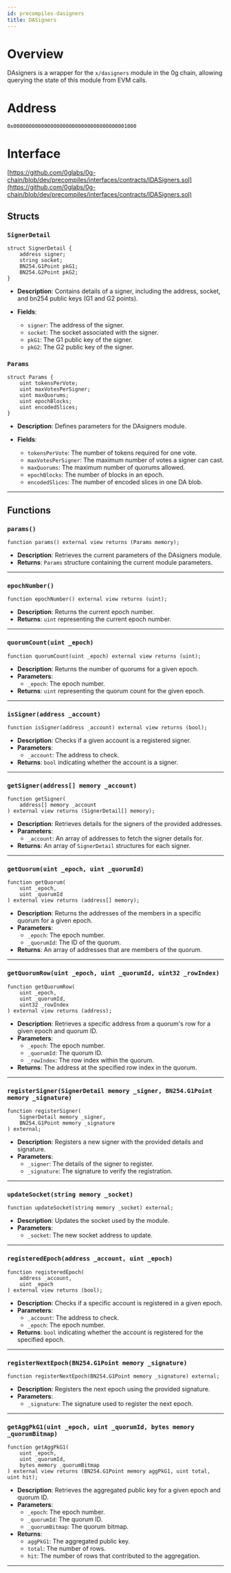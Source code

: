 ```yaml
---
id: precompiles-dasigners
title: DASigners
---
```

# Overview

DAsigners is a wrapper for the `x/dasigners` module in the 0g chain, allowing querying the state of this module from EVM calls.

# Address

`0x0000000000000000000000000000000000001000`

# Interface

[https://github.com/0glabs/0g-chain/blob/dev/precompiles/interfaces/contracts/IDASigners.sol](https://github.com/0glabs/0g-chain/blob/dev/precompiles/interfaces/contracts/IDASigners.sol)

## Structs

### `SignerDetail`
```solidity
struct SignerDetail {
    address signer;
    string socket;
    BN254.G1Point pkG1;
    BN254.G2Point pkG2;
}
```
- **Description**: Contains details of a signer, including the address, socket, and bn254 public keys (G1 and G2 points).

- **Fields**:
  - `signer`: The address of the signer.
  - `socket`: The socket associated with the signer.
  - `pkG1`: The G1 public key of the signer.
  - `pkG2`: The G2 public key of the signer.

### `Params`
```solidity
struct Params {
    uint tokensPerVote;
    uint maxVotesPerSigner;
    uint maxQuorums;
    uint epochBlocks;
    uint encodedSlices;
}
```
- **Description**: Defines parameters for the DAsigners module.

- **Fields**:
  - `tokensPerVote`: The number of tokens required for one vote.
  - `maxVotesPerSigner`: The maximum number of votes a signer can cast.
  - `maxQuorums`: The maximum number of quorums allowed.
  - `epochBlocks`: The number of blocks in an epoch.
  - `encodedSlices`: The number of encoded slices in one DA blob.

---

## Functions

### `params()`
```solidity
function params() external view returns (Params memory);
```
- **Description**: Retrieves the current parameters of the DAsigners module.
- **Returns**: `Params` structure containing the current module parameters.

---

### `epochNumber()`
```solidity
function epochNumber() external view returns (uint);
```
- **Description**: Returns the current epoch number.
- **Returns**: `uint` representing the current epoch number.

---

### `quorumCount(uint _epoch)`
```solidity
function quorumCount(uint _epoch) external view returns (uint);
```
- **Description**: Returns the number of quorums for a given epoch.
- **Parameters**: 
  - `_epoch`: The epoch number.
- **Returns**: `uint` representing the quorum count for the given epoch.

---

### `isSigner(address _account)`
```solidity
function isSigner(address _account) external view returns (bool);
```
- **Description**: Checks if a given account is a registered signer.
- **Parameters**: 
  - `_account`: The address to check.
- **Returns**: `bool` indicating whether the account is a signer.

---

### `getSigner(address[] memory _account)`
```solidity
function getSigner(
    address[] memory _account
) external view returns (SignerDetail[] memory);
```
- **Description**: Retrieves details for the signers of the provided addresses.
- **Parameters**: 
  - `_account`: An array of addresses to fetch the signer details for.
- **Returns**: An array of `SignerDetail` structures for each signer.

---

### `getQuorum(uint _epoch, uint _quorumId)`
```solidity
function getQuorum(
    uint _epoch,
    uint _quorumId
) external view returns (address[] memory);
```
- **Description**: Returns the addresses of the members in a specific quorum for a given epoch.
- **Parameters**: 
  - `_epoch`: The epoch number.
  - `_quorumId`: The ID of the quorum.
- **Returns**: An array of addresses that are members of the quorum.

---

### `getQuorumRow(uint _epoch, uint _quorumId, uint32 _rowIndex)`
```solidity
function getQuorumRow(
    uint _epoch,
    uint _quorumId,
    uint32 _rowIndex
) external view returns (address);
```
- **Description**: Retrieves a specific address from a quorum's row for a given epoch and quorum ID.
- **Parameters**: 
  - `_epoch`: The epoch number.
  - `_quorumId`: The quorum ID.
  - `_rowIndex`: The row index within the quorum.
- **Returns**: The address at the specified row index in the quorum.

---

### `registerSigner(SignerDetail memory _signer, BN254.G1Point memory _signature)`
```solidity
function registerSigner(
    SignerDetail memory _signer,
    BN254.G1Point memory _signature
) external;
```
- **Description**: Registers a new signer with the provided details and signature.
- **Parameters**: 
  - `_signer`: The details of the signer to register.
  - `_signature`: The signature to verify the registration.

---

### `updateSocket(string memory _socket)`
```solidity
function updateSocket(string memory _socket) external;
```
- **Description**: Updates the socket used by the module.
- **Parameters**: 
  - `_socket`: The new socket address to update.

---

### `registeredEpoch(address _account, uint _epoch)`
```solidity
function registeredEpoch(
    address _account,
    uint _epoch
) external view returns (bool);
```
- **Description**: Checks if a specific account is registered in a given epoch.
- **Parameters**: 
  - `_account`: The address to check.
  - `_epoch`: The epoch number.
- **Returns**: `bool` indicating whether the account is registered for the specified epoch.

---

### `registerNextEpoch(BN254.G1Point memory _signature)`
```solidity
function registerNextEpoch(BN254.G1Point memory _signature) external;
```
- **Description**: Registers the next epoch using the provided signature.
- **Parameters**: 
  - `_signature`: The signature used to register the next epoch.

---

### `getAggPkG1(uint _epoch, uint _quorumId, bytes memory _quorumBitmap)`
```solidity
function getAggPkG1(
    uint _epoch,
    uint _quorumId,
    bytes memory _quorumBitmap
) external view returns (BN254.G1Point memory aggPkG1, uint total, uint hit);
```
- **Description**: Retrieves the aggregated public key for a given epoch and quorum ID.
- **Parameters**: 
  - `_epoch`: The epoch number.
  - `_quorumId`: The quorum ID.
  - `_quorumBitmap`: The quorum bitmap.
- **Returns**: 
  - `aggPkG1`: The aggregated public key.
  - `total`: The number of rows.
  - `hit`: The number of rows that contributed to the aggregation.
---